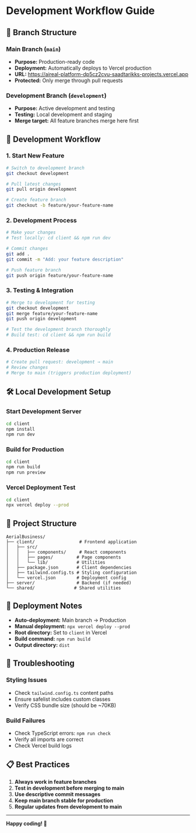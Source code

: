 # Development Workflow Guide

## 🌟 **Branch Structure**

### **Main Branch (`main`)**
- **Purpose:** Production-ready code
- **Deployment:** Automatically deploys to Vercel production
- **URL:** https://aireal-platform-dp5cz2cvu-saadtarikks-projects.vercel.app
- **Protected:** Only merge through pull requests

### **Development Branch (`development`)**
- **Purpose:** Active development and testing
- **Testing:** Local development and staging
- **Merge target:** All feature branches merge here first

## 🔄 **Development Workflow**

### **1. Start New Feature**
```bash
# Switch to development branch
git checkout development

# Pull latest changes
git pull origin development

# Create feature branch
git checkout -b feature/your-feature-name
```

### **2. Development Process**
```bash
# Make your changes
# Test locally: cd client && npm run dev

# Commit changes
git add .
git commit -m "Add: your feature description"

# Push feature branch
git push origin feature/your-feature-name
```

### **3. Testing & Integration**
```bash
# Merge to development for testing
git checkout development
git merge feature/your-feature-name
git push origin development

# Test the development branch thoroughly
# Build test: cd client && npm run build
```

### **4. Production Release**
```bash
# Create pull request: development → main
# Review changes
# Merge to main (triggers production deployment)
```

## 🛠️ **Local Development Setup**

### **Start Development Server**
```bash
cd client
npm install
npm run dev
```

### **Build for Production**
```bash
cd client
npm run build
npm run preview
```

### **Vercel Deployment Test**
```bash
cd client
npx vercel deploy --prod
```

## 📁 **Project Structure**
```
AerialBusiness/
├── client/                 # Frontend application
│   ├── src/
│   │   ├── components/     # React components
│   │   ├── pages/         # Page components
│   │   └── lib/           # Utilities
│   ├── package.json       # Client dependencies
│   ├── tailwind.config.ts # Styling configuration
│   └── vercel.json        # Deployment config
├── server/                # Backend (if needed)
└── shared/               # Shared utilities
```

## 🚀 **Deployment Notes**

- **Auto-deployment:** Main branch → Production
- **Manual deployment:** `npx vercel deploy --prod`
- **Root directory:** Set to `client` in Vercel
- **Build command:** `npm run build`
- **Output directory:** `dist`

## 🔧 **Troubleshooting**

### **Styling Issues**
- Check `tailwind.config.ts` content paths
- Ensure safelist includes custom classes
- Verify CSS bundle size (should be ~70KB)

### **Build Failures**
- Check TypeScript errors: `npm run check`
- Verify all imports are correct
- Check Vercel build logs

## 📋 **Best Practices**

1. **Always work in feature branches**
2. **Test in development before merging to main**
3. **Use descriptive commit messages**
4. **Keep main branch stable for production**
5. **Regular updates from development to main**

---

**Happy coding! 🎉** 